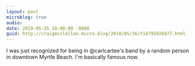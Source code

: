 ```yaml
---
layout: post
microblog: true
audio: 
date: 2010-05-25 18:00:00 -0600
guid: http://craigmcclellan.micro.blog/2010/05/26/t14795926877.html
---
```

I was just recognized for being in @carlcartee's band by a random person in downtown Myrtle Beach. I'm basically famous now.
